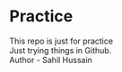 # Practice
This repo is just for practice <br>
Just trying things in Github. <br>
Author - Sahil Hussain
